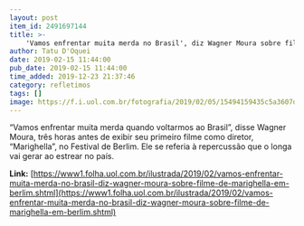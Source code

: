 ```yaml
---
layout: post
item_id: 2491697144
title: >-
    'Vamos enfrentar muita merda no Brasil', diz Wagner Moura sobre filme de Marighella em Berlim
author: Tatu D'Oquei
date: 2019-02-15 11:44:00
pub_date: 2019-02-15 11:44:00
time_added: 2019-12-23 21:37:46
category: refletimos
tags: []
image: https://f.i.uol.com.br/fotografia/2019/02/05/15494159435c5a3607d1296_1549415943_3x2_rt.jpg
---
```


“Vamos enfrentar muita merda quando voltarmos ao Brasil”, disse Wagner Moura, três horas antes de exibir seu primeiro filme como diretor, “Marighella”, no Festival de Berlim. Ele se referia à repercussão que o longa vai gerar ao estrear no país.

**Link:** [https://www1.folha.uol.com.br/ilustrada/2019/02/vamos-enfrentar-muita-merda-no-brasil-diz-wagner-moura-sobre-filme-de-marighella-em-berlim.shtml](https://www1.folha.uol.com.br/ilustrada/2019/02/vamos-enfrentar-muita-merda-no-brasil-diz-wagner-moura-sobre-filme-de-marighella-em-berlim.shtml)

